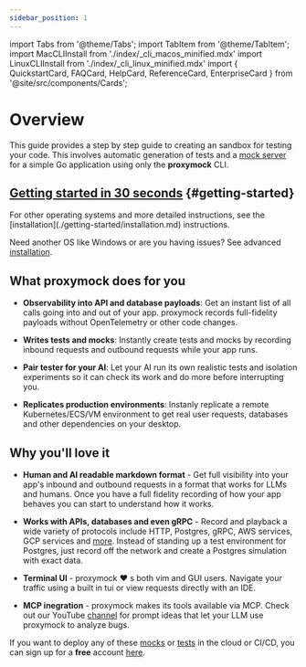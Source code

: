```yaml
---
sidebar_position: 1
---
```

import Tabs from '@theme/Tabs';
import TabItem from '@theme/TabItem';
import MacCLIInstall from './index/\_cli_macos_minified.mdx'
import LinuxCLIInstall from './index/\_cli_linux_minified.mdx'
import { 
  QuickstartCard, 
  FAQCard, 
  HelpCard, 
  ReferenceCard, 
  EnterpriseCard 
} from '@site/src/components/Cards';

# Overview

This guide provides a step by step guide to creating an sandbox for testing your code. This involves automatic generation of tests and a [mock server](reference/glossary.md#mock-server) for a simple Go application using only the **proxymock** CLI.

## [Getting started in 30 seconds](./getting-started/quickstart) {#getting-started}

<Tabs>
  <TabItem value="mac" label="macOS">
    <MacCLIInstall />
  </TabItem>
  <TabItem value="linux" label="Linux">
    <LinuxCLIInstall />
  </TabItem>
  <TabItem value="binary" label="Other (Detailed)">
    For other operating systems and more detailed instructions, see the [installation](./getting-started/installation.md) instructions.
  </TabItem>
</Tabs>

Need another OS like Windows or are you having issues? See advanced [installation](./getting-started/installation.md).

## What proxymock does for you

- **Observability into API and database payloads**: Get an instant list of all calls going into and out of your app. proxymock records full-fidelity payloads without OpenTelemetry or other code changes.

- **Writes tests and mocks**: Instantly create tests and mocks by recording inbound requests and outbound requests while your app runs.

- **Pair tester for your AI**: Let your AI run its own realistic tests and isolation experiments so it can check its work and do more before interrupting you.

- **Replicates production environments**: Instanly replicate a remote Kubernetes/ECS/VM environment to get real user requests, databases and other dependencies on your desktop.

## Why you'll love it

- **Human and AI readable markdown format** - Get full visibility into your app's inbound and outbound requests in a format that works for LLMs and humans. Once you have a full fidelity recording of how your app behaves you can start to understand how it works.

- **Works with APIs, databases and even gRPC** - Record and playback a wide variety of protocols include HTTP, Postgres, gRPC, AWS services, GCP services and [more](../reference/technology-support.md). Instead of standing up a test environment for Postgres, just record off the network and create a Postgres simulation with exact data.

- **Terminal UI** - proxymock :heart: s both vim and GUI users. Navigate your traffic using a built in tui or view requests directly with an IDE.

- **MCP inegration** - proxymock makes its tools available via MCP. Check out our YouTube [channel](https://www.youtube.com/@speedscale) for prompt ideas that let your LLM use proxymock to analyze bugs.

If you want to deploy any of these [mocks](/reference/glossary.md#mock) or [tests](/reference/glossary.md#test) in the cloud or CI/CD, you can sign up for a **free** account [here](https://app.speedscale.com/signup).

<div style={{ display: 'grid', gridTemplateColumns: 'repeat(auto-fit, minmax(300px, 1fr))', gap: '1rem', marginTop: '2rem' }}>
  <QuickstartCard />
  <FAQCard />
  <HelpCard />
  <ReferenceCard />
  <EnterpriseCard />
</div> 